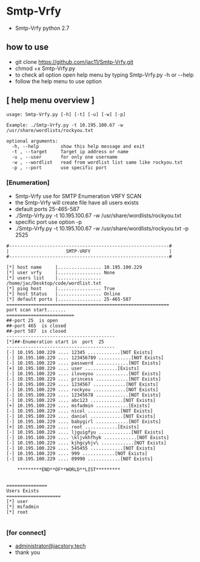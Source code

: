 # Smtp-Vrfy
* Smtp-Vrfy python 2.7 
## how to use 
* git clone https://github.com/jac11/Smtp-Vrfy.git
* chmod +x Smtp-Vrfy.py
* to check all  option open help menu by typing Smtp-Vrfy.py -h or --help
* follow the help menu to use option 
##  [ help menu overview ]
```
usage: Smtp-Vrfy.py [-h] [-t] [-u] [-w] [-p]

Example: ./Smtp-Vrfy.py -t 10.195.100.67 -w /usr/share/wordlists/rockyou.txt

optional arguments:
  -h, --help        show this help message and exit
  -t , --target     Target ip address or name
  -u , --user       for only one username
  -w , --wordlist   read from wordlist list same like rockyou.txt
  -p , --port       use specific port

```

### [Enumeration]

* Smtp-Vrfy  use for SMTP Enumeration VRFY SCAN
* the Smtp-Vrfy will create file have all users exists
* default ports  25-465-587 
* ./Smtp-Vrfy.py -t 10.195.100.67 -w /usr/share/wordlists/rockyou.txt
* specific port use option -p 
* ./Smtp-Vrfy.py -t 10.195.100.67 -w /usr/share/wordlists/rockyou.txt -p 2525
```
#-----------------------------------------------------------#
|                     SMTP-VRFY                             |
#-----------------------------------------------------------#

[*] host name     |................ 10.195.100.229
[*] user vrfy     |................ None
[*] users list    |................ /home/jac/Desktop/code/wordlist.txt
[*] ping host     |................ True
[*] host Status   |................ Online
[*] default ports |................ 25-465-587
============================================================
port scan start.......
=========================
##-port 25  is open
##-port 465  is closed
##-port 587  is closed
----------------------------------------
[*]##-Enumeration start in  port  25
----------------------------------------
[-] 10.195.100.229 .... 12345 ............[NOT Exists]
[-] 10.195.100.229 .... 123456789 ............[NOT Exists]
[-] 10.195.100.229 .... password ............[NOT Exists]
[+] 10.195.100.229 .... user ............[Exists]
[-] 10.195.100.229 .... iloveyou ............[NOT Exists]
[-] 10.195.100.229 .... princess ............[NOT Exists]
[-] 10.195.100.229 .... 1234567 ............[NOT Exists]
[-] 10.195.100.229 .... rockyou ............[NOT Exists]
[-] 10.195.100.229 .... 12345678 ............[NOT Exists]
[-] 10.195.100.229 .... abc123 ............[NOT Exists]
[+] 10.195.100.229 .... msfadmin ............[Exists]
[-] 10.195.100.229 .... nicol ............[NOT Exists]
[-] 10.195.100.229 .... daniel ............[NOT Exists]
[-] 10.195.100.229 .... babygirl ............[NOT Exists]
[+] 10.195.100.229 .... root ............[Exists]
[-] 10.195.100.229 .... ljguigfyu ............[NOT Exists]
[-] 10.195.100.229 .... \kljvkhfhyk ............[NOT Exists]
[-] 10.195.100.229 .... kjhgcyhjv\ ............[NOT Exists]
[-] 10.195.100.229 .... 545455 ............[NOT Exists]
[-] 10.195.100.229 .... 999 ............[NOT Exists]
[-] 10.195.100.229 .... 09990 ............[NOT Exists]

	*********END**OF**WORLD**LIST*********


===============
Users Exists
====================
[*] user
[*] msfadmin
[*] root
 
```

### [for connect]
* administrator@jacstory.tech
* thank you 
